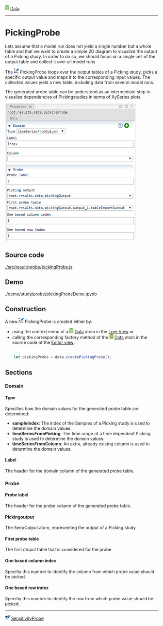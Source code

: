 ![](../../../../icons/data.png) [Data](../../result/data/data.md)

----

# PickingProbe

Lets assume that a model run does not yield a single number but a whole table and that we
want to create a simple 2D diagram to visualize the output of a Picking study. In order to do so,
we should focus on a single cell of the output table and collect it over all model runs.   

The ![](../../../../icons/pickingProbe.png) PickingProbe loops over the output tables of a Picking study,
picks a specific output value and maps it to the corresponding input values. The collected values 
yield a new table, including data from several model runs.  

The generated probe table can be understood as an intermediate step to visualize dependencies of
Pickingstudies in terms of XySeries plots. 

![](../../../images/pickingProbe.png)

## Source code

[./src/result/probe/pickingProbe.js](../../../../src/result/probe/pickingProbe.js)

## Demo

[./demo/study/probe/pickingProbeDemo.ipynb](../../../../demo/study/probe/pickingProbeDemo.ipynb)

## Construction
		
A new ![](../../../../icons/pickingProbe.png) PickingProbe is created either by: 

* using the context menu of a ![](../../../../icons/data.png) [Data](../../data/data.md) atom in the [Tree View](../../../views/treeView.md) or
* calling the corresponding factory method of the ![](../../../../icons/data.png) [Data](../../data/data.md) atom in the source code of the [Editor view](../../../views/editorView.md):

```javascript
    ...
    let pickingProbe = data.createPickingProbe();	     
```

## Sections

### Domain

#### Type

Specifies how the domain values for the generated probe table are determined:

* **sampleIndex**: The index of the Samples of a Picking study is used to determine the domain values. 
* **timeSeriesFromPicking**: The time range of a time dependent Picking study is used to determine the domain values.
* **timeSeriesFromColumn**: An extra, already existng column is used to determine the domain values. 

#### Label

The header for the domain column of the generated probe table. 

### Probe

#### Probe label

The header for the probe column of the generated probe table. 

#### Pickingoutput

The SeepOutput atom, representing the output of a Picking study.

#### First probe table

The first otuput table that is considered for the probe. 

#### One based column index

Specifiy this number to identify the column from which probe value should be picked. 

#### One based row index

Specifiy this number to identify the row from which probe value should be picked. 

----

![](../../../../icons/sensitivityProbe.png) [SensitivityProbe](./sensitivityProbe.md)

